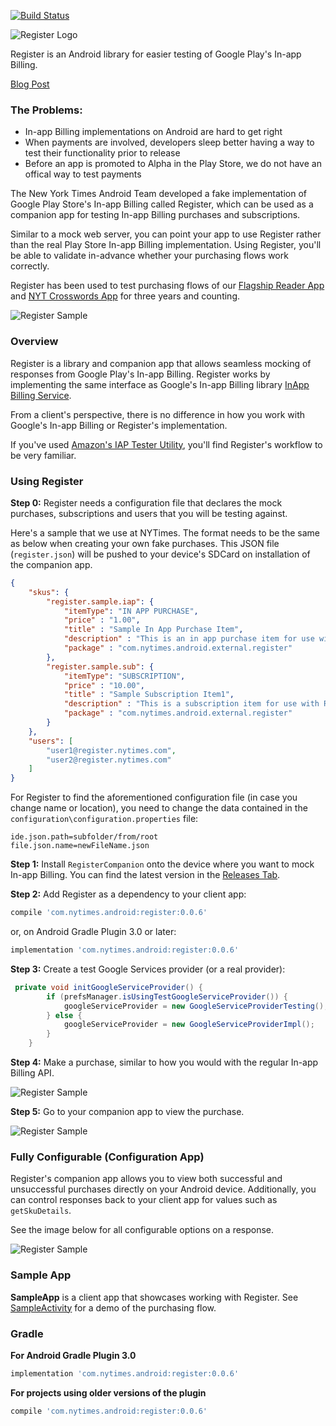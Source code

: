 [![Build Status](https://travis-ci.org/NYTimes/Register.svg?branch=master)](https://travis-ci.org/NYTimes/Register)

![Register Logo](https://github.com/nytm/register/blob/master/images/register-logo.png?raw=true)

Register is an Android library for easier testing of Google Play's In-app Billing.


[Blog Post](https://open.nytimes.com/register-better-in-app-billing-testing-on-android-73af5fcc36dc)

### The Problems:

+ In-app Billing implementations on Android are hard to get right
+ When payments are involved, developers sleep better having a way to test their functionality prior to release
+ Before an app is promoted to Alpha in the Play Store, we do not have an offical way to test payments

The New York Times Android Team developed a fake implementation of Google Play Store's In-app Billing called Register, which can be used as a companion app for testing In-app Billing purchases and subscriptions. 

Similar to a mock web server, you can point your app to use Register rather than the real Play Store In-app Billing implementation. Using Register, you'll be able to validate in-advance whether your purchasing flows work correctly.

Register has been used to test purchasing flows of our [Flagship Reader App](https://play.google.com/store/apps/details?id=com.nytimes.android&hl=en) and [NYT Crosswords App](https://play.google.com/store/apps/details?id=com.nytimes.crossword&hl=en) for three years and counting.

![Register Sample](https://github.com/nytm/register/blob/master/images/registerCompanion.png?raw=true)

### Overview

Register is a library and companion app that allows seamless mocking of responses from Google Play's In-app Billing. 
Register works by implementing the same interface as Google's In-app Billing library [InApp Billing Service](https://github.com/googlesamples/android-play-billing/blob/master/TrivialDrive/app/src/main/aidl/com/android/vending/billing/IInAppBillingService.aidl).

From a client's perspective, there is no difference in how you work with Google's In-app Billing or Register's implementation.

If you've used [Amazon's IAP Tester Utility](https://developer.amazon.com/public/apis/earn/in-app-purchasing/docs-v2/testing-iap), 
you'll find Register's workflow to be very familiar.

### Using Register

**Step 0:** Register needs a configuration file that declares the mock purchases, subscriptions and users that you will be testing against.  

Here's a sample that we use at NYTimes. The format needs to be the same as below when creating your own fake purchases. This JSON file (`register.json`) will be pushed to your device's SDCard on installation of the companion app.
```json
{
	"skus": {
	    "register.sample.iap": {
			"itemType": "IN APP PURCHASE",
			"price" : "1.00",
			"title" : "Sample In App Purchase Item",
			"description" : "This is an in app purchase item for use with Register sample app",
			"package" : "com.nytimes.android.external.register"
	    },
		"register.sample.sub": {
			"itemType": "SUBSCRIPTION",
			"price" : "10.00",
			"title" : "Sample Subscription Item1",
			"description" : "This is a subscription item for use with Register sample app",
			"package" : "com.nytimes.android.external.register"
		}
	},
	"users": [
		"user1@register.nytimes.com",
		"user2@register.nytimes.com"
	]
}

```
For Register to find the aforementioned configuration file (in case you change name or location), you need to change the data contained in the `configuration\configuration.properties` file:
```
ide.json.path=subfolder/from/root
file.json.name=newFileName.json
```

**Step 1:** Install `RegisterCompanion` onto the device where you want to mock In-app Billing. You can find the latest version in the [Releases Tab](https://github.com/nytm/Register/releases).

**Step 2:** Add Register as a dependency to your client app:
```groovy 
compile 'com.nytimes.android:register:0.0.6'
```

or, on Android Gradle Plugin 3.0 or later:

```groovy 
implementation 'com.nytimes.android:register:0.0.6'
```

**Step 3:** Create a test Google Services provider (or a real provider):

```java
 private void initGoogleServiceProvider() {
        if (prefsManager.isUsingTestGoogleServiceProvider()) {
            googleServiceProvider = new GoogleServiceProviderTesting();
        } else {
            googleServiceProvider = new GoogleServiceProviderImpl();
        }
    }
```

**Step 4:** Make a purchase, similar to how you would with the regular In-app Billing API.

![Register Sample](https://github.com/nytm/register/blob/master/images/purchase.png?raw=true)

**Step 5:** Go to your companion app to view the purchase.

![Register Sample](https://github.com/nytm/register/blob/master/images/purchased.png?raw=true)


### Fully Configurable (Configuration App)

Register's companion app allows you to view both successful and unsuccessful purchases directly on your Android device. Additionally, you can control responses back to your client app for values such as `getSkuDetails`.

See the image below for all configurable options on a response.

![Register Sample](https://github.com/nytm/register/blob/master/images/registerCompanion.png?raw=true)

### Sample App

**SampleApp** is a client app that showcases working with Register. See [SampleActivity](https://github.com/nytm/Register/blob/master/sampleApp/src/main/java/com/nytimes/android/external/register/sample/SampleActivity.java) for a demo of the purchasing flow.

### Gradle

**For Android Gradle Plugin 3.0**

```groovy 
implementation 'com.nytimes.android:register:0.0.6'
```

**For projects using older versions of the plugin**

```groovy
compile 'com.nytimes.android:register:0.0.6'
```

